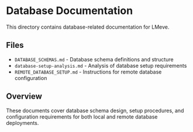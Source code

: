 # Database Documentation

This directory contains database-related documentation for LMeve.

## Files

- `DATABASE_SCHEMAS.md` - Database schema definitions and structure
- `database-setup-analysis.md` - Analysis of database setup requirements
- `REMOTE_DATABASE_SETUP.md` - Instructions for remote database configuration

## Overview

These documents cover database schema design, setup procedures, and configuration requirements for both local and remote database deployments.